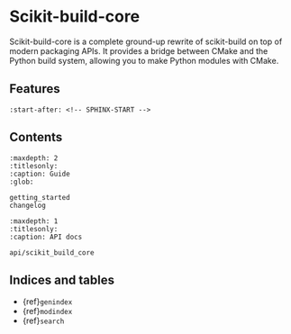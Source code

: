 # Scikit-build-core

Scikit-build-core is a complete ground-up rewrite of scikit-build on top of
modern packaging APIs. It provides a bridge between CMake and the Python build
system, allowing you to make Python modules with CMake.

## Features

```{include} ../README.md
:start-after: <!-- SPHINX-START -->
```

## Contents

```{toctree}
:maxdepth: 2
:titlesonly:
:caption: Guide
:glob:

getting_started
changelog
```

```{toctree}
:maxdepth: 1
:titlesonly:
:caption: API docs

api/scikit_build_core
```

## Indices and tables

- {ref}`genindex`
- {ref}`modindex`
- {ref}`search`
